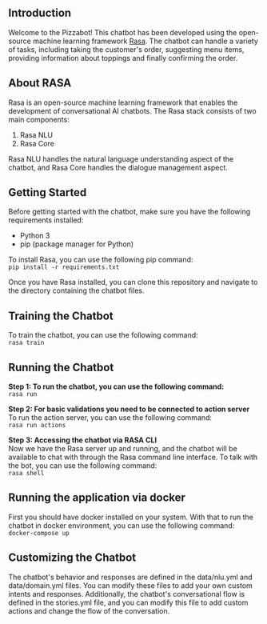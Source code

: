 ## Introduction
Welcome to the Pizzabot! This chatbot has been developed using the open-source machine learning framework [Rasa](https://rasa.com/). The chatbot can handle a variety of tasks, including taking the customer's order, suggesting menu items, providing information about toppings and finally confirming the order.

## About RASA
Rasa is an open-source machine learning framework that enables the development of conversational AI chatbots. The Rasa stack consists of two main components:
 
1. Rasa NLU 
2.  Rasa Core
 
 Rasa NLU handles the natural language understanding aspect of the chatbot, and Rasa Core handles the dialogue management aspect.



## Getting Started

Before getting started with the chatbot, make sure you have the following requirements installed:

- Python 3 
- pip (package manager for Python)

To install Rasa, you can use the following pip command:<br />
```pip install -r requirements.txt```

Once you have Rasa installed, you can clone this repository and navigate to the directory containing the chatbot files.

## Training the Chatbot
To train the chatbot, you can use the following command:<br />
```rasa train```

## Running the Chatbot
**Step 1: To run the chatbot, you can use the following command:**<br />
```rasa run```


**Step 2: For basic validations you need to be connected to action server**<br />
To run the action server, you can use the following command:<br />
```rasa run actions```

**Step 3: Accessing the chatbot via RASA CLI**<br />
Now we have the Rasa server up and running, and the chatbot will be available to chat with through the Rasa command line interface.
To talk with the bot, you can use the following command:<br />
```rasa shell```


## Running the application via docker
First you should have docker installed on your system. With that to run the chatbot in docker environment, you can use the following command:<br />
```docker-compose up```

## Customizing the Chatbot<br />
The chatbot's behavior and responses are defined in the data/nlu.yml and data/domain.yml files. You can modify these files to add your own custom intents and responses. Additionally, the chatbot's conversational flow is defined in the stories.yml file, and you can modify this file to add custom actions and change the flow of the conversation.





